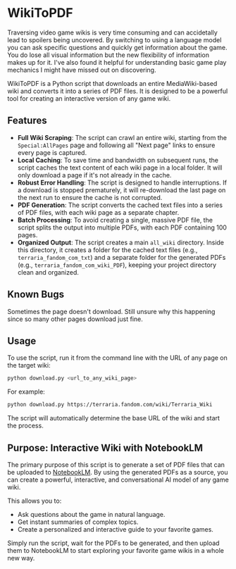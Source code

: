 # WikiToPDF

Traversing video game wikis is very time consuming and can accidetally lead to spoilers being uncovered. By switching to using a language model you can ask specific questions and quickly get information about the game.  You do lose all visual information but the new flexibility of information makes up for it. I've also found it helpful for understanding basic game play mechanics I might have missed out on discovering.

WikiToPDF is a Python script that downloads an entire MediaWiki-based wiki and converts it into a series of PDF files. It is designed to be a powerful tool for creating an interactive version of any game wiki.

## Features

- **Full Wiki Scraping**: The script can crawl an entire wiki, starting from the `Special:AllPages` page and following all "Next page" links to ensure every page is captured.
- **Local Caching**: To save time and bandwidth on subsequent runs, the script caches the text content of each wiki page in a local folder. It will only download a page if it's not already in the cache.
- **Robust Error Handling**: The script is designed to handle interruptions. If a download is stopped prematurely, it will re-download the last page on the next run to ensure the cache is not corrupted.
- **PDF Generation**: The script converts the cached text files into a series of PDF files, with each wiki page as a separate chapter.
- **Batch Processing**: To avoid creating a single, massive PDF file, the script splits the output into multiple PDFs, with each PDF containing 100 pages.
- **Organized Output**: The script creates a main `all_wiki` directory. Inside this directory, it creates a folder for the cached text files (e.g., `terraria_fandom_com_txt`) and a separate folder for the generated PDFs (e.g., `terraria_fandom_com_wiki_PDF`), keeping your project directory clean and organized.

## Known Bugs

Sometimes the page doesn't download. Still unsure why this happening since so many other pages download just fine.

## Usage

To use the script, run it from the command line with the URL of any page on the target wiki:

```bash
python download.py <url_to_any_wiki_page>
```

For example:

```bash
python download.py https://terraria.fandom.com/wiki/Terraria_Wiki
```

The script will automatically determine the base URL of the wiki and start the process.

## Purpose: Interactive Wiki with NotebookLM

The primary purpose of this script is to generate a set of PDF files that can be uploaded to [NotebookLM](https://notebooklm.google.com/). By using the generated PDFs as a source, you can create a powerful, interactive, and conversational AI model of any game wiki.

This allows you to:

-   Ask questions about the game in natural language.
-   Get instant summaries of complex topics.
-   Create a personalized and interactive guide to your favorite games.

Simply run the script, wait for the PDFs to be generated, and then upload them to NotebookLM to start exploring your favorite game wikis in a whole new way.
